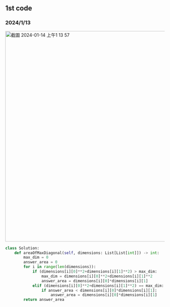 ## 1st code
### 2024/1/13

<img width="667" alt="截圖 2024-01-14 上午1 13 57" src="https://github.com/PhoenixCHW/My_leetcode/assets/39382795/35694e0c-1d21-4133-b43d-3053db80dcb1">

```python
class Solution:
    def areaOfMaxDiagonal(self, dimensions: List[List[int]]) -> int:
        max_dim = 0
        answer_area = 0
        for i in range(len(dimensions)):
            if (dimensions[i][0]**2+dimensions[i][1]**2) > max_dim:
                max_dim = dimensions[i][0]**2+dimensions[i][1]**2
                answer_area = dimensions[i][0]*dimensions[i][1]
            elif (dimensions[i][0]**2+dimensions[i][1]**2) == max_dim:
                if answer_area < dimensions[i][0]*dimensions[i][1]:
                    answer_area = dimensions[i][0]*dimensions[i][1]
        return answer_area
```
